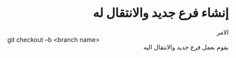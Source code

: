 # <div dir="rtl">إنشاء فرع جديد والانتقال له</div>

<div dir="rtl">
الامر
<div dir="ltr">
git checkout –b &ltbranch name&gt
</div>
يقوم بعمل فرع جديد والانتقال اليه
</div>
